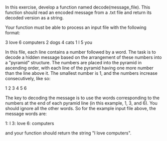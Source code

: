 In this exercise, develop a function named decode(message_file). This function should read an encoded message from a .txt file and return its decoded version as a string.

Your function must be able to process an input file with the following format:

3 love
6 computers
2 dogs
4 cats
1 I
5 you

In this file, each line contains a number followed by a word. The task is to decode a hidden message based on the arrangement of these numbers into a "pyramid" structure. The numbers are placed into the pyramid in ascending order, with each line of the pyramid having one more number than the line above it. The smallest number is 1, and the numbers increase consecutively, like so:

  1
 2 3
4 5 6

The key to decoding the message is to use the words corresponding to the numbers at the end of each pyramid line (in this example, 1, 3, and 6). You should ignore all the other words. So for the example input file above, the message words are:

1: I
3: love
6: computers

and your function should return the string "I love computers".